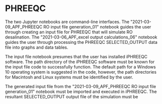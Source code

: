# PHREEQC
The two Jupyter notebooks are command-line interfaces. The "2021-03-09_APF_PHREEQC RO input file generation_01" notebook guides the user through creating an input file for PHREEQC  that will simulate RO desalination. The "2021-03-06_APF_excel output calculations_06" notebook guides the user through processing the PHREEQC SELECTED_OUTPUT data file into graphs and data tables.

The input file notebook presumes that the user has installed iPHREEQC software. The path directory of the iPHREEQC software must be known for the input file code to successfully function. The default path for a Windows 10 operating system is suggested in the code, however, the path directories for Macintosh and Linux systems must be identified by the user.     

The generated input file from the "2021-03-09_APF_PHREEQC RO input file generation_01" notebook must be imported and executed in iPHREEQC. The resultant SELECTED_OUTPUT output file of the simulation must be 
